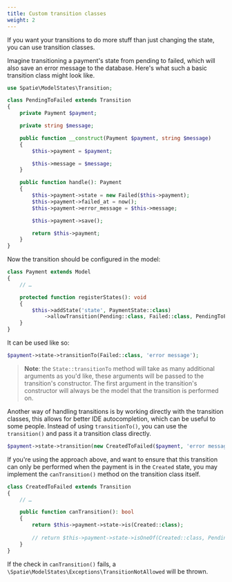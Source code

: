 ```yaml
---
title: Custom transition classes
weight: 2
---
```


If you want your transitions to do more stuff than just changing the state, you can use transition classes.

Imagine transitioning a payment's state from pending to failed, which will also save an error message to the database.
Here's what such a basic transition class might look like.

```php
use Spatie\ModelStates\Transition;

class PendingToFailed extends Transition
{
    private Payment $payment;

    private string $message;

    public function __construct(Payment $payment, string $message)
    {
        $this->payment = $payment;

        $this->message = $message;
    }

    public function handle(): Payment
    {
        $this->payment->state = new Failed($this->payment);
        $this->payment->failed_at = now();
        $this->payment->error_message = $this->message;

        $this->payment->save();

        return $this->payment;
    }
}
```

Now the transition should be configured in the model:

```php
class Payment extends Model
{
    // …

    protected function registerStates(): void
    {
        $this->addState('state', PaymentState::class)
            ->allowTransition(Pending::class, Failed::class, PendingToFailed::class);
    }
}
```

It can be used like so:

```php
$payment->state->transitionTo(Failed::class, 'error message');
```

> **Note**: the `State::transitionTo` method will take as many additional arguments as you'd like, 
> these arguments will be passed to the transition's constructor. 
> The first argument in the transition's constructor will always be the model that the transition is performed on. 

Another way of handling transitions is by working directly with the transition classes, this allows for better IDE autocompletion, which can be useful to some people. Instead of using `transitionTo()`, you can use the `transition()` and pass it a transition class directly.

```php
$payment->state->transition(new CreatedToFailed($payment, 'error message'));
```

If you're using the approach above, and want to ensure that this transition can only be performed when the payment is in the `Created` state, you may implement the `canTransition()` method on the transition class itself.

```php
class CreatedToFailed extends Transition
{
    // …

    public function canTransition(): bool
    {
        return $this->payment->state->is(Created::class);
    
        // return $this->payment->state->isOneOf(Created::class, Pending::class);
    }
}
```

If the check in `canTransition()` fails, a `\Spatie\ModelStates\Exceptions\TransitionNotAllowed` will be thrown.
